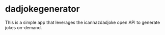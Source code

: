 # dadjokegenerator

This is a simple app that leverages the icanhazdadjoke open API to generate jokes on-demand.